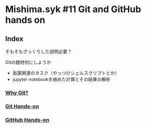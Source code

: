 # Mishima.syk #11 Git and GitHub hands on

## Index

そもそもざっくりした説明必要？

Gitの題材何にしようか

- 創薬関連のタスク（やっつけシェルスクリプトとか）
- jupyter notebookを絡めた計算とその結果の解析

### [Why Git?](about/outline.md)
### [Git Hands-on](GitHandsOn/githandson.md)
### [GitHub Hands-on](GitHubHandsOn/githubhandson.md)
